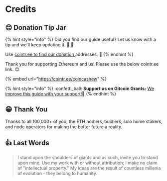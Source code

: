 # Credits

## :blush: Donation Tip Jar

{% hint style="info" %}
Did you find our guide useful? Let us know with a tip and we'll keep updating it. :pray: :rocket:

Use [cointr.ee to find our donation ](https://cointr.ee/coincashew)addresses. :pray:
{% endhint %}

Thank you for supporting Ethereum and us! Please use the below cointr.ee link. :blush:

{% embed url="https://cointr.ee/coincashew" %}

{% hint style="info" %}
:confetti\_ball: **Support us on Gitcoin Grants:** [We improve this guide with your support!](https://gitcoin.co/grants/1653/eth2-staking-guides-by-coincashew)🙏
{% endhint %}

## :grin: Thank You

Thanks to all 100,000+ of you, the ETH hodlers, buidlers, solo home stakers, and node operators for making the better future a reality.

## :thumbsup: Last Words

> I stand upon the shoulders of giants and as such, invite you to stand upon mine. Use my work with or without attribution; I make no claim of "intellectual property." My ideas are the result of countless millenia of evolution - they belong to humanity.

